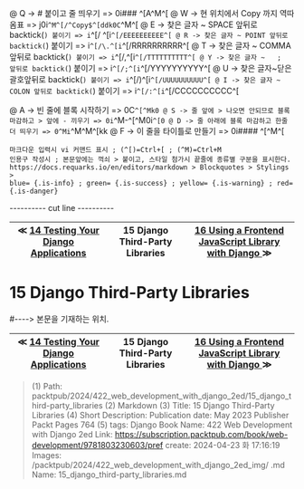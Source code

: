 
@ Q -> # 붙이고 줄 띄우기 => 0i### ^[A^M^[
@ W -> 현 위치에서 Copy 까지 역따옴표 => j0i```^M^[/^Copy$^[ddk0C```^M^[
@ E -> 찾은 글자 ~ SPACE 앞뒤로 backtick(`) 붙이기 => i`^[/ ^[i`^[/EEEEEEEEEE^[
@ R -> 찾은 글자 ~ POINT 앞뒤로 backtick(`) 붙이기 => i`^[/\.^[i`^[/RRRRRRRRRR^[
@ T -> 찾은 글자 ~ COMMA 앞뒤로 backtick(`) 붙이기 => i`^[/,^[i`^[/TTTTTTTTTT^[
@ Y -> 찾은 글자 ~   ;   앞뒤로 backtick(`) 붙이기 => i`^[/;^[i`^[/YYYYYYYYYY^[
@ U -> 찾은 글자~닫은괄호앞뒤로 backtick(`) 붙이기 => i`^[/)^[i`^[/UUUUUUUUUU^[
@ I -> 찾은 글자 ~ COLON 앞뒤로 backtick(`) 붙이기 => i`^[/:^[i`^[/CCCCCCCCCC^[

@ A -> 빈 줄에 블록 시작하기 => 0C```^[^Mk0
@ S -> 줄 앞에 > 나오면 안되므로 블록 마감하고 > 앞에 - 끼우기 => 0i```^M-^[^M0i```^[0
@ D -> 줄 아래에 블록 마감하고 한줄 더 띄우기 => 0^Mi```^M^M^[kk
@ F -> 이 줄을 타이틀로 만들기 => 0i#### ^[^M^[

    마크다운 입력시 vi 커맨드 표시 ; (^[)=Ctrl+[ ; (^M)=Ctrl+M
    인용구 작성시 ; 본문앞에는 꺽쇠 > 붙이고, 스타일 첨가시 끝줄에 종류별 구분을 표시한다.
    https://docs.requarks.io/en/editors/markdown > Blockquotes > Stylings >
    blue= {.is-info} ; green= {.is-success} ; yellow= {.is-warning} ; red= {.is-danger}

---------- cut line ----------

| ≪ [ 14 Testing Your Django Applications ](/packtpub/2024/422_web_development_with_django_2ed/14_testing_your_django_applications) | 15 Django Third-Party Libraries | [ 16 Using a Frontend JavaScript Library with Django ](/packtpub/2024/422_web_development_with_django_2ed/16_using_a_frontend_javascript_library_with_django) ≫ |
|:----:|:----:|:----:|

# 15 Django Third-Party Libraries
#----> 본문을 기재하는 위치.



| ≪ [ 14 Testing Your Django Applications ](/packtpub/2024/422_web_development_with_django_2ed/14_testing_your_django_applications) | 15 Django Third-Party Libraries | [ 16 Using a Frontend JavaScript Library with Django ](/packtpub/2024/422_web_development_with_django_2ed/16_using_a_frontend_javascript_library_with_django) ≫ |
|:----:|:----:|:----:|

> (1) Path: packtpub/2024/422_web_development_with_django_2ed/15_django_third-party_libraries
> (2) Markdown
> (3) Title: 15 Django Third-Party Libraries
> (4) Short Description: Publication date: May 2023 Publisher Packt Pages 764
> (5) tags: Django
> Book Name: 422 Web Development with Django 2ed
> Link: https://subscription.packtpub.com/book/web-development/9781803230603/pref
> create: 2024-04-23 화 17:16:19
> Images: /packtpub/2024/422_web_development_with_django_2ed_img/
> .md Name: 15_django_third-party_libraries.md

